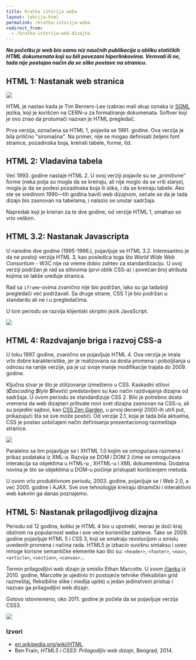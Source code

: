 ```yaml
---
title: Kratka istorija weba
layout: lekcija-html
permalink: /kratka-istorija-weba
redirect_from:
  - /kratka-istorija-web-dizajna
---
```


***Na početku je web bio samo niz naučnih publikacija u obliku statičkih HTML dokumenata koji su bili povezani hiperlinkovima. Verovali ili ne, tada nije postojao način da se slike postave na stranicu.***

## HTML 1: Nastanak web stranica

![](https://upload.wikimedia.org/wikipedia/commons/9/9a/OED-LEXX-Bungler.jpg)

HTML je nastao kada je Tim Berners-Lee izabrao mali skup oznaka iz [SGML](https://en.wikipedia.org/wiki/Standard_Generalized_Markup_Language) jezika, koji je korišćen na CERN-u za formatiranje dokumenata. Softver koji je ovo znao da protumači nazvan je HTML pregledač.

Prva verzija, označena sa HTML 1, pojavila se 1991. godine. Ova verzija je bila prilično "siromašna". Na primer, nije se mogao definisati željeni font stranice, pozadinska boja, kreirati tabele, forme, itd.

## HTML 2: Vladavina tabela

Već 1993. godine nastaje HTML 2. U ovoj verziji pojavile su se „primitivne“ forme (neka polja su mogla da se kreiraju, ali nije moglo da se vrši slanje), mogla je da se podesi pozadinska boja ili slika, i da se kreiraju tabele. Ako ste se sredinom 1990—tih godina bavili web dizajnom, sećate se da je tada dizajn bio zasnovan na tabelama, i nalazio se unutar sadržaja.

Napredak koji je kreiran za te dve godine, od verzije HTML 1, smatrao se vrlo velikim.

## HTML 3.2: Nastanak Javascripta

U naredne dve godine (1995-1996.), pojavljuje se HTML 3.2. Interesantno je da ne postoji verzija HTML 3, kao posledica toga što *World Wide Web Consortium* - W3C nije na vreme dobio zahtev za standardizaciju. U ovoj verziji podržan je rad sa stilovima (prvi oblik CSS-a) i povećan broj atributa kojima se lakše uređuje stranica.

Rad sa `iframe`-ovima zvanično nije bio podržan, iako su ga tadašnji pregledači već podržavali. Sa druge strane, CSS 1 je bio podržan u standardu ali ne i u pregledačima. 

U tom periodu se razvija klijentski skriptni jezik JavaScript.

![](https://mediascopeinc.files.wordpress.com/2011/07/lego-website.png)

## HTML 4: Razdvajanje briga i razvoj CSS-a

U toku 1997. godine, zvanično se pojavljuje HTML 4. Ova verzija je imala vrlo dobre karakteristike, jer je realizovana sa dosta promena i poboljšanja u odnosu na ranije verzije, pa je uz svoje manje modifikacije trajala do 2009. godine. 

Ključna stvar je što je stilizovanje izmešteno u CSS. Kaskadni stilovi (***C**ascading **S**tyle **S**heets*) predstavljeni su kao način razdvajanja dizajna od sadržaja. U ovom periodu se standardizuje CSS 2. Bilo je potrebno dosta vremena da web dizajneri prihvate novi svet dizajna zasnovan na CSS-u, ali su pojedini sajtovi, kao [CSS Zen Garden](http://www.csszengarden.com/), u prvoj deceniji 2000-ih utrli put, prikazujući šta se sve može postići. Od verzije 2.1, koja je tada bila aktuelna, CSS je postao uobičajeni način definisanja prezentacionog razmeštaja stranice.

![](http://www.mezzoblue.com/zengarden/screenshots/218.jpg)

Paralelno sa tim pojavljuje se i XHTML 1.0 kojim se omogućava razmena i prikaz podataka iz XML-a. Razvija se DOM i DOM 2 čime se omogućava interakcija sa objektima u HTML-u , XHTML-u i XML dokumentima. Dodatna novina je što se objektima u DOM-u počinje pristupati korišćenjem metoda.

U ovom vrlo produktivnom periodu, 2003. godine, pojavljuje se i Web 2.0, a već 2005. godine i AJAX. Sve ove tehnologije kreiraju dinamički i interaktivni web kakvim ga danas poznajemo.

## HTML 5: Nastanak prilagodljivog dizajna

Periodu od 12 godina, koliko je HTML 4 bio u upotrebi, morao je doći kraj obzirom na popularnost weba i sve veće korisničke zahteve. Tako se 2009. godine pojavljuje HTML 5 i CSS 3, koji se smatraju revolucijom u smislu uvedenih promena i načina rada. HTML5 je izbacio suvišnu sintaksu i uveo mnoge korisne semantičke elemente kao što su: `<header>`, `<footer>`, `<nav>`, `<article>`, `<section>`, `<canvas>`...

Termin prilagodljivi web dizajn je smislio Ethan Marcotte. U svom [članku](https://alistapart.com/article/responsive-web-design) iz 2010. godine, Marcotte je ujedinio tri postojeće tehnike (fleksibilan grid razmeštaj, fleksibilne slike i medija upite) u jedan jedinstveni pristup i nazvao ga prilagodljivi web dizajn.

Gotovo istovremeno, oko 2011. godine je počela da se pojavljuje verzija CSS3.

![](https://upload.wikimedia.org/wikipedia/commons/thumb/a/ad/HolyGrail.svg/621px-HolyGrail.svg.png)


### Izvori

- [en.wikipedia.org/wiki/HTML](https://en.wikipedia.org/wiki/HTML)
- Ben Frain, *HTML5 i CSS3: Prilagodljiv web dizajn*, Beograd, 2014.
